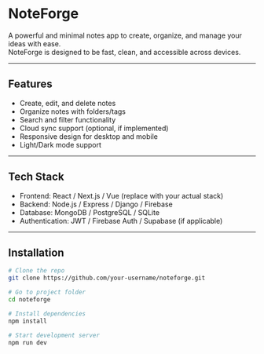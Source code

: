# NoteForge

A powerful and minimal notes app to create, organize, and manage your ideas with ease.  
NoteForge is designed to be fast, clean, and accessible across devices.

---

## Features
- Create, edit, and delete notes  
- Organize notes with folders/tags  
- Search and filter functionality  
- Cloud sync support (optional, if implemented)  
- Responsive design for desktop and mobile  
- Light/Dark mode support  

---

## Tech Stack
- Frontend: React / Next.js / Vue (replace with your actual stack)  
- Backend: Node.js / Express / Django / Firebase  
- Database: MongoDB / PostgreSQL / SQLite  
- Authentication: JWT / Firebase Auth / Supabase (if applicable)  

---

## Installation

```bash
# Clone the repo
git clone https://github.com/your-username/noteforge.git

# Go to project folder
cd noteforge

# Install dependencies
npm install

# Start development server
npm run dev
